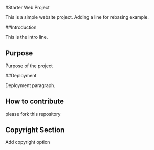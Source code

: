#Starter Web Project

This is a simple website project.
Adding a line for rebasing example.

##Introduction

This is the intro line. 

## Purpose

Purpose of the project

##Deployment

Deployment paragraph.

## How to contribute

please fork this repository

## Copyright Section
Add copyright option